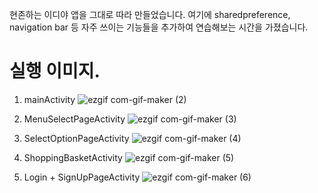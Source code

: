 

현존하는 이디야 앱을 그대로 따라 만들었습니다. 여기에 sharedpreference, navigation bar 등
자주 쓰이는 기능들을 추가하여 연습해보는 시간을 가졌습니다.

# 실행 이미지.


1. mainActivity
![ezgif com-gif-maker (2)](https://user-images.githubusercontent.com/102031783/198420393-7deaa7d5-856f-49d7-9ba5-5f60191371b6.gif)


2. MenuSelectPageActivity
![ezgif com-gif-maker (3)](https://user-images.githubusercontent.com/102031783/198420436-645d198f-ca00-4f6e-b23a-b805bd010641.gif)


3. SelectOptionPageActivity
![ezgif com-gif-maker (4)](https://user-images.githubusercontent.com/102031783/198420485-1a362ad7-134f-46ac-952c-82086a11f931.gif)


4. ShoppingBasketActivity
![ezgif com-gif-maker (5)](https://user-images.githubusercontent.com/102031783/198420515-fd06f271-001b-468a-bfb5-d2ce5d1a0ffd.gif)


5. Login + SignUpPageActivity
![ezgif com-gif-maker (6)](https://user-images.githubusercontent.com/102031783/198420615-a5b44d7f-c9ca-409e-b459-fb2f8ba463c9.gif)
